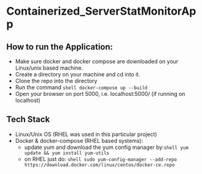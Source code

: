 # Containerized_ServerStatMonitorApp

## How to run the Application:
 - Make sure docker and docker compose are downloaded on your Linux/unix based machine.
 - Create a directory on your machine and cd into it.
 - Clone the repo into the directory
 - Run the command ```shell docker-compose up --build```
 - Open your browser on port 5000, i.e. localhost:5000/ (if running on localhost)

 ## Tech Stack
 - Linux/Unix OS (RHEL was used in this particular project)
 - Docker & docker-compose (RHEL based systems):
   - update yum and download the yum config manager by:```shell yum update && yum install yum-utils ```
   - on RHEL just do: ```shell sudo yum-config-manager --add-repo https://download.docker.com/linux/centos/docker-ce.repo ```
   
